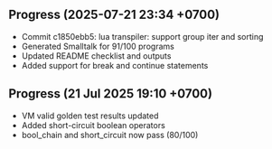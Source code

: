 ## Progress (2025-07-21 23:34 +0700)
- Commit c1850ebb5: lua transpiler: support group iter and sorting
- Generated Smalltalk for 91/100 programs
- Updated README checklist and outputs
- Added support for break and continue statements

## Progress (21 Jul 2025 19:10 +0700)
- VM valid golden test results updated
- Added short-circuit boolean operators
- bool_chain and short_circuit now pass (80/100)
